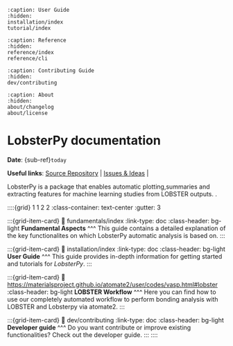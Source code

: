 ```{toctree}
:caption: User Guide
:hidden:
installation/index
tutorial/index
```

```{toctree}
:caption: Reference
:hidden:
reference/index
reference/cli
```

```{toctree}
:caption: Contributing Guide
:hidden:
dev/contributing
```

```{toctree}
:caption: About
:hidden:
about/changelog
about/license
```

# LobsterPy documentation

**Date**: {sub-ref}`today`

**Useful links**:
[Source Repository](https://github.com/JaGeo/LobsterPy) |
[Issues & Ideas](https://github.com/JaGeo/LobsterPy/issues) |

LobsterPy is a package that enables automatic plotting,summaries and extracting features for machine learning studies from LOBSTER outputs. .

::::{grid} 1 1 2 2
:class-container: text-center
:gutter: 3


:::{grid-item-card}
:link: fundamentals/index
:link-type: doc
:class-header: bg-light
**Fundamental Aspects**
^^^
This guide contains a detailed explanation of the key functionalites on 
which LobsterPy automatic analysis is based on.
:::

:::{grid-item-card}
:link: installation/index
:link-type: doc
:class-header: bg-light
**User Guide**
^^^
This guide provides in-depth information for getting started and tutorials for *LobsterPy*.
:::

:::{grid-item-card}
:link: https://materialsproject.github.io/atomate2/user/codes/vasp.html#lobster
:class-header: bg-light
**LOBSTER Workflow**
^^^
Here you can find how to use our completely automated workflow to perform bonding analysis with 
LOBSTER and Lobsterpy via atomate2.
:::


:::{grid-item-card}
:link: dev/contributing
:link-type: doc
:class-header: bg-light
**Developer guide**
^^^
Do you want contribute or improve existing functionalities?
Check out the developer guide.
:::
::::
